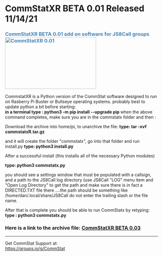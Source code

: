 # CommStatXR BETA 0.01 Released 11/14/21
<h3 style="color: #4485b8;">CommStatXR BETA 0.01 add on software for JS8Call groups&nbsp;&nbsp;<img src="https://github.com/W5DMH/CommStatXR/blob/main/CommStatXBeta.png?raw=true" alt="CommStatXR 0.01" width="300" height="170" /></h3>

CommstatXR is a Python version of the CommStat software designed to run on Rasberry Pi Buster or Bullseye operating systems. 
probably best to update python a bit before starting: <br>
<b>in a terminal type : python3 -m pip install --upgrade pip </b>
when the above command completes, make sure you are in the commstatx folder and then : <br>

Download the archive into home/pi, to unarchive the file: 
<b>type: tar -xvf commstatxR.tar.gz </b><br>

and it will create the folder "commstatx", go into that folder and run install.py 
<b>type: python3 install.py </b><br>

After a successful install (this installs all of the necessary Python modules) 

<b>type: python3 commstatx.py</b>    

you should see a settings window that must be populated with a callsign, and a path to the 
JS8Call log directory (use JS8Call "LOG" menu item and "Open Log Directory" to get the path and
make sure there is in fact a DIRECTED.TXT file there ....the path should be something 
like /home/dan/.local/share/JS8Call    do not enter the trailing slash or the file name. 

After that is complete you should be able to run CommStatx by retyping:<br>
<b> type : python3 commstatx.py </b>
<br>

 
<h3>Here is a link to the archive file:&nbsp;<a href="https://github.com/W5DMH/CommStatXR/blob/main/commstatxR.tar.gz" target="_blank" rel="noopener">CommStatXR BETA 0.03</a></h3>
<hr />

Get CommStat Support at: <br>
https://groups.io/g/CommStat
